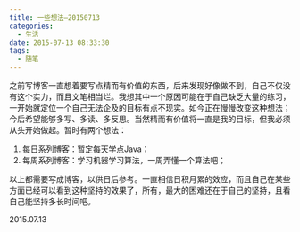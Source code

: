 ```yaml
---
title: 一些想法—20150713
categories:
  - 生活
date: 2015-07-13 08:33:30
tags:
  - 随笔
---
```


之前写博客一直想着要写点精而有价值的东西，后来发现好像做不到，自己不仅没有这个实力，而且文笔相当烂。我想其中一个原因可能在于自己缺乏大量的练习，一开始就定位一个自己无法企及的目标有点不现实。如今正在慢慢改变这种想法；今后希望能够多写、多读、多反思。当然精而有价值将一直是我的目标，但我必须从头开始做起。暂时有两个想法：

<!-- more -->

1. 每日系列博客：暂定每天学点Java；
2. 每周系列博客：学习机器学习算法，一周弄懂一个算法吧；

以上都需要写成博客，以供日后参考。一直相信日积月累的效应，而且自己在某些方面已经可以看到这种坚持的效果了，所有，最大的困难还在于自己的坚持，且看自己能坚持多长时间吧。

2015.07.13
